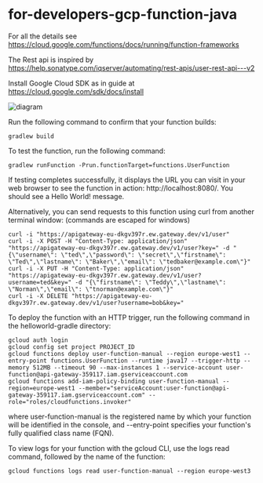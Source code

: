 # for-developers-gcp-function-java

For all the details see https://cloud.google.com/functions/docs/running/function-frameworks

The Rest api is inspired by https://help.sonatype.com/iqserver/automating/rest-apis/user-rest-api---v2

Install Google Cloud SDK as in guide at https://cloud.google.com/sdk/docs/install 


![diagram](diagram.drawio.png?raw=true "Title")

Run the following command to confirm that your function builds:
```
gradlew build
```

To test the function, run the following command:
```
gradlew runFunction -Prun.functionTarget=functions.UserFunction
```

If testing completes successfully, it displays the URL you can visit in your web browser to see the function in action: http://localhost:8080/. You should see a Hello World! message.

Alternatively, you can send requests to this function using curl from another terminal window: (commands are escaped for windows)
```
curl -i "https://apigateway-eu-dkgv397r.ew.gateway.dev/v1/user"
curl -i -X POST -H "Content-Type: application/json" "https://apigateway-eu-dkgv397r.ew.gateway.dev/v1/user?key=" -d "{\"username\": \"ted\",\"password\": \"secret\",\"firstname\": \"Ted\",\"lastname\": \"Baker\",\"email\": \"tedbaker@example.com\"}"
curl -i -X PUT -H "Content-Type: application/json" "https://apigateway-eu-dkgv397r.ew.gateway.dev/v1/user?username=ted&key=" -d "{\"firstname\": \"Teddy\",\"lastname\": \"Norman\",\"email\": \"tnorman@example.com\"}"
curl -i -X DELETE "https://apigateway-eu-dkgv397r.ew.gateway.dev/v1/user?username=bob&key="

```

To deploy the function with an HTTP trigger, run the following command in the helloworld-gradle directory:
```
gcloud auth login
gcloud config set project PROJECT_ID
gcloud functions deploy user-function-manual --region europe-west1 --entry-point functions.UserFunction --runtime java17 --trigger-http --memory 512MB --timeout 90 --max-instances 1 --service-account user-function@api-gateway-359117.iam.gserviceaccount.com
gcloud functions add-iam-policy-binding user-function-manual --region=europe-west1 --member="serviceAccount:user-function@api-gateway-359117.iam.gserviceaccount.com" --role="roles/cloudfunctions.invoker"
```
where user-function-manual is the registered name by which your function will be identified in the console, and --entry-point specifies your function's fully qualified class name (FQN).

To view logs for your function with the gcloud CLI, use the logs read command, followed by the name of the function:
```
gcloud functions logs read user-function-manual --region europe-west3 
```
